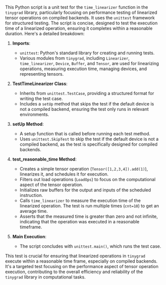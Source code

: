 This Python script is a unit test for the `time_linearizer` function in the `tinygrad` library, particularly focusing on performance testing of linearized tensor operations on compiled backends. It uses the `unittest` framework for structured testing. The script is concise, designed to test the execution time of a linearized operation, ensuring it completes within a reasonable duration. Here's a detailed breakdown:

1. **Imports**:
   - `unittest`: Python's standard library for creating and running tests.
   - Various modules from `tinygrad`, including `Linearizer`, `time_linearizer`, `Device`, `Buffer`, and `Tensor`, are used for linearizing operations, measuring execution time, managing devices, and representing tensors.

2. **TestTimeLinearizer Class**:
   - Inherits from `unittest.TestCase`, providing a structured format for writing the test case.
   - Includes a `setUp` method that skips the test if the default device is not a compiled backend, ensuring the test only runs in relevant environments.

3. **setUp Method**:
   - A setup function that is called before running each test method.
   - Uses `unittest.SkipTest` to skip the test if the default device is not a compiled backend, as the test is specifically designed for compiled backends.

4. **test_reasonable_time Method**:
   - Creates a simple tensor operation (`Tensor([1,2,3,4]).add(1)`), linearizes it, and schedules it for execution.
   - Filters out load operations (`LoadOps`) to focus on the computational aspect of the tensor operation.
   - Initializes raw buffers for the output and inputs of the scheduled instruction.
   - Calls `time_linearizer` to measure the execution time of the linearized operation. The test is run multiple times (`cnt=10`) to get an average time.
   - Asserts that the measured time is greater than zero and not infinite, indicating that the operation was executed in a reasonable timeframe.

5. **Main Execution**:
   - The script concludes with `unittest.main()`, which runs the test case.

This test is crucial for ensuring that linearized operations in `tinygrad` execute within a reasonable time frame, especially on compiled backends. It's a targeted test focusing on the performance aspect of tensor operation execution, contributing to the overall efficiency and reliability of the `tinygrad` library in computational tasks.